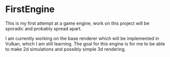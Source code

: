 # FirstEngine

This is my first attempt at a game engine, work on this project will be sporadic and probably spread apart.

I am currently working on the base renderer which will be implemented in Vulkan, which I am still learning.
The goal for this engine is for me to be able to make 2d simulations and possibly simple 3d rendering.
